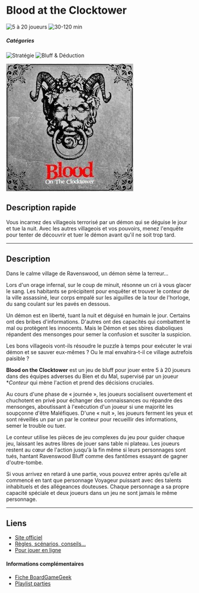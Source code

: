 # Blood at the Clocktower

![5 à 20 joueurs](https://img.shields.io/badge/-5%20à%2020%20joueurs%20-%23444444)
![30-120 min](https://img.shields.io/badge/-30--120%20min%20-%23444444)

##### Catégories
![Stratégie](https://img.shields.io/badge/-Stratégie-%23444444)
![Bluff & Déduction](https://img.shields.io/badge/-Bluff%20&%20Déduction-%23444444)

![](img/blood_on_the_clocktower.jpg)

## Description rapide
Vous incarnez des villageois terrorisé par un démon qui se déguise le jour et tue la nuit. Avec les autres villageois et vos pouvoirs, menez l'enquête pour tenter de découvrir et tuer le démon avant qu'il ne soit trop tard.

---

## Description
Dans le calme village de Ravenswood, un démon sème la terreur...

Lors d'un orage infernal, sur le coup de minuit, résonne un cri à vous glacer le sang. Les habitants se précipitent pour enquêter et trouver le conteur de la ville assassiné, leur corps empalé sur les aiguilles de la tour de l'horloge, du sang coulant sur les pavés en dessous.

Un démon est en liberté, tuant la nuit et déguisé en humain le jour. Certains ont des bribes d'informations. D'autres ont des capacités qui combattent le mal ou protègent les innocents. Mais le Démon et ses sbires diaboliques répandent des mensonges pour semer la confusion et susciter la suspicion.

Les bons villageois vont-ils résoudre le puzzle à temps pour exécuter le vrai démon et se sauver eux-mêmes ? Ou le mal envahira-t-il ce village autrefois paisible ?

**Blood on the Clocktower** est un jeu de bluff pour jouer entre 5 à 20 joueurs dans des équipes adverses du Bien et du Mal, supervisé par un joueur **Conteur* qui mène l'action et prend des décisions cruciales.

Au cours d'une phase de « journée », les joueurs socialisent ouvertement et chuchotent en privé pour échanger des connaissances ou répandre des mensonges, aboutissant à l'exécution d'un joueur si une majorité les soupçonne d'être Maléfiques. D'une « nuit », les joueurs ferment les yeux et sont réveillés un par un par le conteur pour recueillir des informations, semer le trouble ou tuer.

Le conteur utilise les pièces de jeu complexes du jeu pour guider chaque jeu, laissant les autres libres de jouer sans table ni plateau. Les joueurs restent au cœur de l'action jusqu'à la fin même si leurs personnages sont tués, hantant Ravenswood Bluff comme des fantômes essayant de gagner d'outre-tombe.

Si vous arrivez en retard à une partie, vous pouvez entrer après qu'elle ait commencé en tant que personnage Voyageur puissant avec des talents inhabituels et des allégeances douteuses. Chaque personnage a sa propre capacité spéciale et deux joueurs dans un jeu ne sont jamais le même personnage.

---

## Liens
- [Site officiel](https://bloodontheclocktower.com)
- [Règles, scénarios, conseils...](https://wiki.bloodontheclocktower.com/Main_Page)
- [Pour jouer en ligne](https://clocktower.online)

#### Informations complémentaires
- [Fiche BoardGameGeek](https://boardgamegeek.com/boardgame/240980/blood-clocktower)
- [Playlist parties](https://www.youtube.com/playlist?list=PLQBGXhGots83LIf1qY4Zg0Mp9qU1Kr2Hv)
